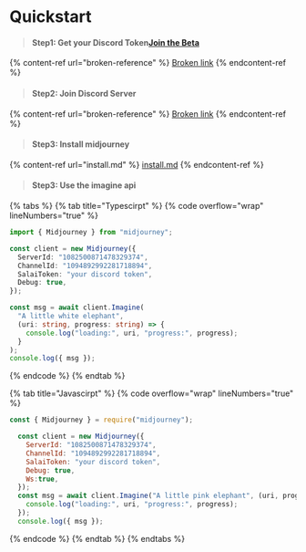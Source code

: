 # Quickstart

> #### **Step1: Get your Discord Token**[Join the Beta](https://discord.com/invite/GavuGHQbV4)

{% content-ref url="broken-reference" %}
[Broken link](broken-reference)
{% endcontent-ref %}

> #### **Step2: Join Discord Server**

{% content-ref url="broken-reference" %}
[Broken link](broken-reference)
{% endcontent-ref %}

> #### **Step3: Install** midjourney

{% content-ref url="install.md" %}
[install.md](install.md)
{% endcontent-ref %}

> #### **Step3:** Use the imagine api

{% tabs %}
{% tab title="Typescirpt" %}
{% code overflow="wrap" lineNumbers="true" %}
```typescript
import { Midjourney } from "midjourney";

const client = new Midjourney({
  ServerId: "1082500871478329374",
  ChannelId: "1094892992281718894",
  SalaiToken: "your discord token",
  Debug: true,
});

const msg = await client.Imagine(
  "A little white elephant",
  (uri: string, progress: string) => {
    console.log("loading:", uri, "progress:", progress);
  }
);
console.log({ msg });
```
{% endcode %}
{% endtab %}

{% tab title="Javascirpt" %}
{% code overflow="wrap" lineNumbers="true" %}
```javascript
const { Midjourney } = require("midjourney");

  const client = new Midjourney({
    ServerId: "1082500871478329374",
    ChannelId: "1094892992281718894",
    SalaiToken: "your discord token",
    Debug: true,
    Ws:true,
  });
  const msg = await client.Imagine("A little pink elephant", (uri, progress) => {
    console.log("loading:", uri, "progress:", progress);
  });
  console.log({ msg });


```
{% endcode %}
{% endtab %}
{% endtabs %}
